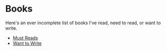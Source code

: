 # Books

Here's an ever incomplete list of books I've read, need to read, or
want to write.

* [Must Reads](must-reads)
* [Want to Write](want-to-write)

